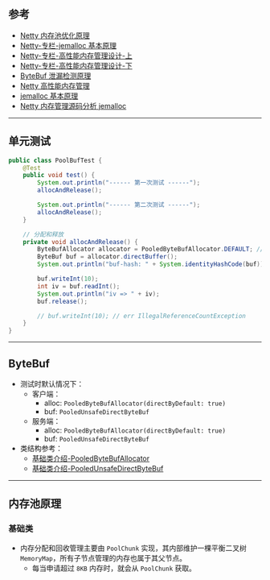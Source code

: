 ## 参考
- [Netty 内存池优化原理](https://lanchestios.github.io/2021/01/13/Netty-内存池优化原理/)
- [Netty-专栏-jemalloc 基本原理](https://learn.lianglianglee.com/专栏/Netty%20核心原理剖析与%20RPC%20实践-完/12%20%20他山之石：高性能内存分配器%20jemalloc%20基本原理.md)
- [Netty-专栏-高性能内存管理设计-上](https://learn.lianglianglee.com/专栏/Netty%20核心原理剖析与%20RPC%20实践-完/13%20%20举一反三：Netty%20高性能内存管理设计（上）.md)
- [Netty-专栏-高性能内存管理设计-下](https://learn.lianglianglee.com/专栏/Netty%20核心原理剖析与%20RPC%20实践-完/14%20%20举一反三：Netty%20高性能内存管理设计（下）.md)
- [ByteBuf 泄漏检测原理](https://github.com/doocs/source-code-hunter/blob/main/docs/Netty/Netty技术细节源码分析/ByteBuf的内存泄漏原因与检测原理.md)
- [Netty 高性能内存管理](https://www.51cto.com/article/608695.html)
- [jemalloc 基本原理](https://blog.csdn.net/weixin_41402069/article/details/125744994)
- [Netty 内存管理源码分析 jemalloc](https://www.jianshu.com/p/550704d5a628)


---
## 单元测试
```java
public class PoolBufTest {
    @Test
    public void test() {
        System.out.println("------ 第一次测试 ------");
        allocAndRelease();

        System.out.println("------ 第二次测试 ------");
        allocAndRelease();
    }

    // 分配和释放
    private void allocAndRelease() {
        ByteBufAllocator allocator = PooledByteBufAllocator.DEFAULT; // 可用 ByteBufAllocator.DEFAULT 获取
        ByteBuf buf = allocator.directBuffer();
        System.out.println("buf-hash: " + System.identityHashCode(buf)); // 第 2 次没有创建新的

        buf.writeInt(10);
        int iv = buf.readInt();
        System.out.println("iv => " + iv);
        buf.release();

        // buf.writeInt(10); // err IllegalReferenceCountException
    }
}
```


---
## ByteBuf
- 测试时默认情况下：
  - 客户端：
    - alloc: `PooledByteBufAllocator(directByDefault: true)`
    - buf: `PooledUnsafeDirectByteBuf`
  - 服务端：
    - alloc: `PooledByteBufAllocator(directByDefault: true)`
    - buf: `PooledUnsafeDirectByteBuf`
- 类结构参考：
  - [基础类介绍-PooledByteBufAllocator](基础类介绍.md#PooledByteBufAllocator)
  - [基础类介绍-PooledUnsafeDirectByteBuf](基础类介绍.md#PooledUnsafeDirectByteBuf)


---
## 内存池原理
### 基础类
- 内存分配和回收管理主要由 `PoolChunk` 实现，其内部维护一棵平衡二叉树 `MemoryMap`，所有子节点管理的内存也属于其父节点。
  - 每当申请超过 `8KB` 内存时，就会从 `PoolChunk` 获取。